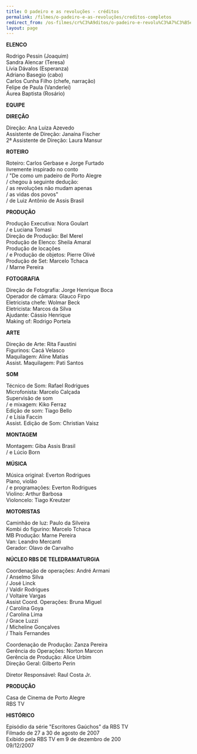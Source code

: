 ```yaml
---
title: O padeiro e as revoluções - créditos
permalink: /filmes/o-padeiro-e-as-revoluções/creditos-completos
redirect_from: /os-filmes/cr%C3%A9ditos/o-padeiro-e-revolu%C3%A7%C3%B5es.html
layout: page
---
```

**ELENCO**

Rodrigo Pessin (Joaquim)\
Sandra Alencar (Teresa)\
Lívia Dávalos (Esperanza)\
Adriano Basegio (cabo)\
Carlos Cunha Filho (chefe, narração)\
Felipe de Paula (Vanderlei)\
Áurea Baptista (Rosário)

**EQUIPE**

**DIREÇÃO**

Direção: Ana Luiza Azevedo\
Assistente de Direção: Janaína Fischer\
2ª Assistente de Direção: Laura Mansur

**ROTEIRO**

Roteiro: Carlos Gerbase e Jorge Furtado\
livremente inspirado no conto\
/ "De como um padeiro de Porto Alegre\
/ chegou à seguinte dedução:\
/ as revoluções não mudam apenas\
/ as vidas dos povos"\
/ de Luiz Antônio de Assis Brasil

**PRODUÇÃO**

Produção Executiva: Nora Goulart\
/ e Luciana Tomasi\
Direção de Produção: Bel Merel\
Produção de Elenco: Sheila Amaral\
Produção de locações\
/ e Produção de objetos: Pierre Olivé\
Produção de Set: Marcelo Tchaca\
/ Marne Pereira

**FOTOGRAFIA**

Direção de Fotografia: Jorge Henrique Boca\
Operador de cãmara: Glauco Firpo\
Eletricista chefe: Wolmar Beck\
Eletricista: Marcos da Silva\
Ajudante: Cássio Henrique\
Making of: Rodrigo Portela

**ARTE**

Direção de Arte: Rita Faustini\
Figurinos: Cacá Velasco\
Maquilagem: Aline Matias\
Assist. Maquilagem: Pati Santos

**SOM**

Técnico de Som: Rafael Rodrigues\
Microfonista: Marcelo Calçada\
Supervisão de som\
/ e mixagem: Kiko Ferraz\
Edição de som: Tiago Bello\
/ e Lísia Faccin\
Assist. Edição de Som: Christian Vaisz

**MONTAGEM**

Montagem: Giba Assis Brasil\
/ e Lúcio Born

**MÚSICA**

Música original: Everton Rodrigues\
Piano, violão\
/ e programações: Everton Rodrigues\
Violino: Arthur Barbosa\
Violoncelo: Tiago Kreutzer

**MOTORISTAS**

Caminhão de luz: Paulo da Silveira\
Kombi do figurino: Marcelo Tchaca\
MB Produção: Marne Pereira\
Van: Leandro Mercanti\
Gerador: Olavo de Carvalho

**NÚCLEO RBS DE TELEDRAMATURGIA**

Coordenação de operações: André Armani\
/ Anselmo Silva\
/ José Linck\
/ Valdir Rodrigues\
/ Voltaire Vargas\
Assist Coord. Operações: Bruna Miguel\
/ Carolina Goya\
/ Carolina Lima\
/ Grace Luzzi\
/ Micheline Gonçalves\
/ Thaís Fernandes

Coordenação de Produção: Zanza Pereira\
Gerência do Operações: Norton Marcon\
Gerência de Produção: Alice Urbim\
Direção Geral: Gilberto Perin

Diretor Responsável: Raul Costa Jr.

**PRODUÇÃO**

Casa de Cinema de Porto Alegre\
RBS TV

**HISTÓRICO**

Episódio da série "Escritores Gaúchos" da RBS TV\
Filmado de 27 a 30 de agosto de 2007\
Exibido pela RBS TV em 9 de dezembro de 200\
09/12/2007